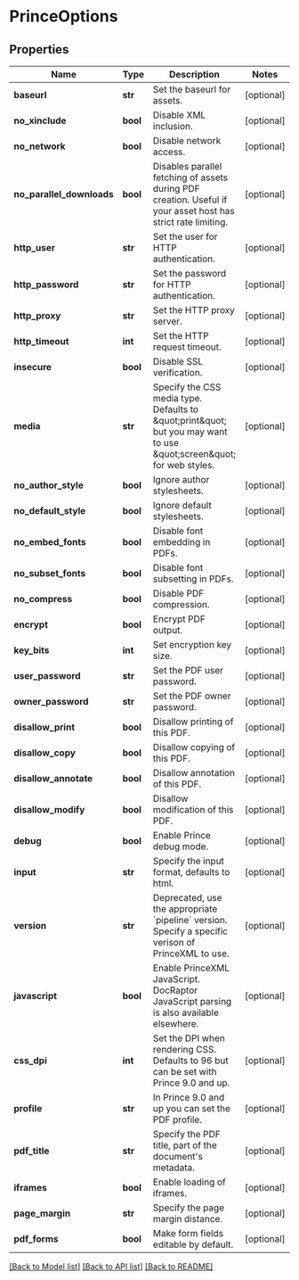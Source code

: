 # PrinceOptions


## Properties
Name | Type | Description | Notes
------------ | ------------- | ------------- | -------------
**baseurl** | **str** | Set the baseurl for assets. | [optional] 
**no_xinclude** | **bool** | Disable XML inclusion. | [optional] 
**no_network** | **bool** | Disable network access. | [optional] 
**no_parallel_downloads** | **bool** | Disables parallel fetching of assets during PDF creation. Useful if your asset host has strict rate limiting. | [optional] 
**http_user** | **str** | Set the user for HTTP authentication. | [optional] 
**http_password** | **str** | Set the password for HTTP authentication. | [optional] 
**http_proxy** | **str** | Set the HTTP proxy server. | [optional] 
**http_timeout** | **int** | Set the HTTP request timeout. | [optional] 
**insecure** | **bool** | Disable SSL verification. | [optional] 
**media** | **str** | Specify the CSS media type. Defaults to \&quot;print\&quot; but you may want to use \&quot;screen\&quot; for web styles. | [optional] 
**no_author_style** | **bool** | Ignore author stylesheets. | [optional] 
**no_default_style** | **bool** | Ignore default stylesheets. | [optional] 
**no_embed_fonts** | **bool** | Disable font embedding in PDFs. | [optional] 
**no_subset_fonts** | **bool** | Disable font subsetting in PDFs. | [optional] 
**no_compress** | **bool** | Disable PDF compression. | [optional] 
**encrypt** | **bool** | Encrypt PDF output. | [optional] 
**key_bits** | **int** | Set encryption key size. | [optional] 
**user_password** | **str** | Set the PDF user password. | [optional] 
**owner_password** | **str** | Set the PDF owner password. | [optional] 
**disallow_print** | **bool** | Disallow printing of this PDF. | [optional] 
**disallow_copy** | **bool** | Disallow copying of this PDF. | [optional] 
**disallow_annotate** | **bool** | Disallow annotation of this PDF. | [optional] 
**disallow_modify** | **bool** | Disallow modification of this PDF. | [optional] 
**debug** | **bool** | Enable Prince debug mode. | [optional] 
**input** | **str** | Specify the input format, defaults to html. | [optional] 
**version** | **str** | Deprecated, use the appropriate &#x60;pipeline&#x60; version. Specify a specific verison of PrinceXML to use. | [optional] 
**javascript** | **bool** | Enable PrinceXML JavaScript. DocRaptor JavaScript parsing is also available elsewhere. | [optional] 
**css_dpi** | **int** | Set the DPI when rendering CSS. Defaults to 96 but can be set with Prince 9.0 and up. | [optional] 
**profile** | **str** | In Prince 9.0 and up you can set the PDF profile. | [optional] 
**pdf_title** | **str** | Specify the PDF title, part of the document&#39;s metadata. | [optional] 
**iframes** | **bool** | Enable loading of iframes. | [optional] 
**page_margin** | **str** | Specify the page margin distance. | [optional] 
**pdf_forms** | **bool** | Make form fields editable by default. | [optional] 

[[Back to Model list]](../README.md#documentation-for-models) [[Back to API list]](../README.md#documentation-for-api-endpoints) [[Back to README]](../README.md)


